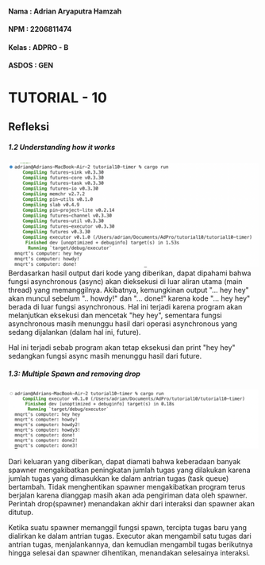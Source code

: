 #### Nama : Adrian Aryaputra Hamzah
#### NPM : 2206811474
#### Kelas : ADPRO - B
#### ASDOS : GEN

# TUTORIAL - 10
## Refleksi

##### 1.2 Understanding how it works
![alt text](img.png)
Berdasarkan hasil output dari kode yang diberikan, dapat dipahami bahwa fungsi asynchronous (async) akan dieksekusi di luar aliran utama (main thread) yang memanggilnya. Akibatnya, kemungkinan output "... hey hey" akan muncul sebelum ".. howdy!" dan "... done!" karena kode "... hey hey" berada di luar fungsi asynchronous.
Hal ini terjadi karena program akan melanjutkan eksekusi dan mencetak "hey hey", sementara fungsi asynchronous masih menunggu hasil dari operasi asynchronous yang sedang dijalankan (dalam hal ini, future).

Hal ini terjadi sebab program akan tetap eksekusi dan print "hey hey" sedangkan fungsi async masih menunggu hasil dari future.

##### 1.3: Multiple Spawn and removing drop
![alt text](img2.png)

Dari keluaran yang diberikan, dapat diamati bahwa keberadaan banyak spawner mengakibatkan peningkatan jumlah tugas yang dilakukan karena jumlah tugas yang dimasukkan ke dalam antrian tugas (task queue) bertambah. Tidak menghentikan spawner mengakibatkan program terus berjalan karena dianggap masih akan ada pengiriman data oleh spawner. Perintah drop(spawner) menandakan akhir dari interaksi dan spawner akan ditutup.

Ketika suatu spawner memanggil fungsi spawn, tercipta tugas baru yang dialirkan ke dalam antrian tugas. Executor akan mengambil satu tugas dari antrian tugas, menjalankannya, dan kemudian mengambil tugas berikutnya hingga selesai dan spawner dihentikan, menandakan selesainya interaksi.